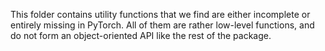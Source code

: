 This folder contains utility functions that we find are either
incomplete or entirely missing in PyTorch. All of them are rather
low-level functions, and do not form an object-oriented API like the
rest of the package.
